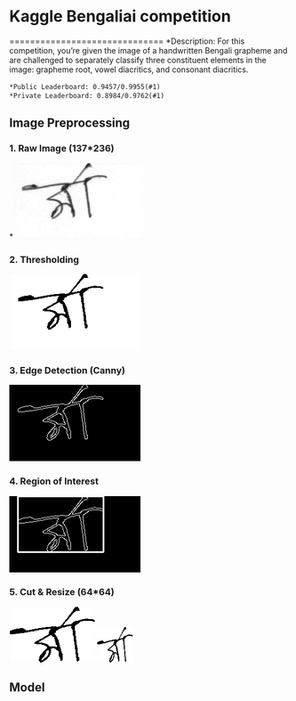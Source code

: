# Kaggle Bengaliai competition
==============================
*Description:  For this competition, you’re given the image of a handwritten Bengali grapheme and are
challenged to separately classify three constituent elements in the image: grapheme root, vowel diacritics, and consonant diacritics.

    *Public Leaderboard: 0.9457/0.9955(#1)
    *Private Leaderboard: 0.8984/0.9762(#1)

## Image Preprocessing
### 1. Raw Image (137*236)
   *<img src="data_description/sample_1-0.png">

### 2. Thresholding
<img src="data_description/sample_1-1.png">

### 3. Edge Detection (Canny)
<img src="data_description/sample_1-2.png">

### 4. Region of Interest
<img src="data_description/sample_1-3.png">

### 5. Cut & Resize (64*64)
<img src="data_description/sample_1-4.png">
<img src="data_description/sample_1-5.png">

## Model